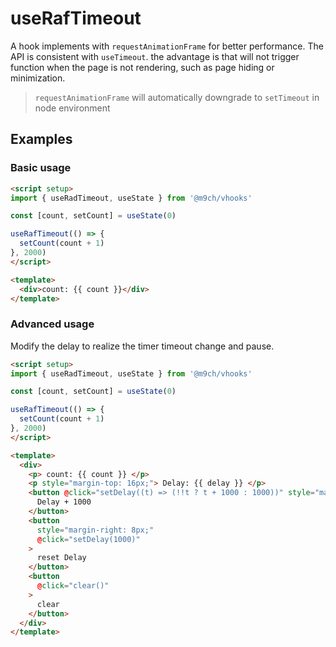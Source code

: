 # useRafTimeout

A hook implements with `requestAnimationFrame` for better performance. The API is consistent with `useTimeout`. the advantage is that will not trigger function when the page is not rendering, such as page hiding or minimization.

> `requestAnimationFrame` will automatically downgrade to `setTimeout` in node environment

## Examples

### Basic usage

```html
<script setup>
import { useRadTimeout, useState } from '@m9ch/vhooks'

const [count, setCount] = useState(0)

useRafTimeout(() => {
  setCount(count + 1)
}, 2000)
</script>

<template>
  <div>count: {{ count }}</div>
</template>
```

### Advanced usage

Modify the delay to realize the timer timeout change and pause.

```html
<script setup>
import { useRadTimeout, useState } from '@m9ch/vhooks'

const [count, setCount] = useState(0)

useRafTimeout(() => {
  setCount(count + 1)
}, 2000)
</script>

<template>
  <div>
    <p> count: {{ count }} </p>
    <p style="margin-top: 16px;"> Delay: {{ delay }} </p>
    <button @click="setDelay((t) => (!!t ? t + 1000 : 1000))" style="margin-right: 8px;">
      Delay + 1000
    </button>
    <button
      style="margin-right: 8px;"
      @click="setDelay(1000)"
    >
      reset Delay
    </button>
    <button
      @click="clear()"
    >
      clear
    </button>
  </div>
</template>
```
